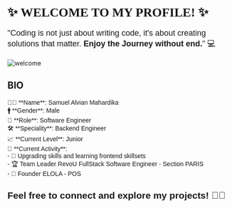 <link href="https://fonts.googleapis.com/css2?family=Tilt+Neon&display=swap" rel="stylesheet">

<h1 style="font-family: 'Tilt Neon', san-serif" >✨ WELCOME TO MY PROFILE! ✨</h1>

<p style="font-family: 'Tilt Neon', sans-serif; font-size: 18px;">
    "Coding is not just about writing code, it's about creating solutions that matter. <b>Enjoy the Journey without end.</b>" 💻
</p>

![welcome](/PIC-1.gif)

## BIO

<p style="font-family: 'Tilt Neon', sans-serif;">
  👨‍💻 **Name**: Samuel Alvian Mahardika <br/>
  🚹 **Gender**: Male <br/>
  💼 **Role**: Software Engineer <br/>
  🛠️ **Speciality**: Backend Engineer <br/>
  📈 **Current Level**: Junior <br/>
  🎯 **Current Activity**: <br/>
  - 🌱 Upgrading skills and learning frontend skillsets <br/>
  - 🏆 Team Leader RevoU FullStack Software Engineer - Section PARIS <br/>
  - 🚀 Founder ELOLA - POS <br/>
</p>

<h2 style="font-family: 'Tilt Neon', sans-serif;">
   Feel free to connect and explore my projects! 🚀✨
</h2>